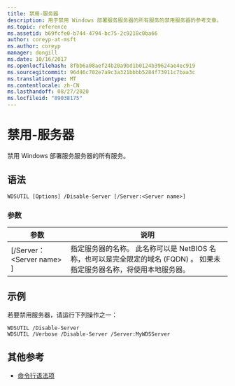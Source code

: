 ```yaml
---
title: 禁用-服务器
description: 用于禁用 Windows 部署服务服务器的所有服务的禁用服务器的参考文章。
ms.topic: reference
ms.assetid: b69fcfe0-b744-4794-bc75-2c9218c0ba66
author: coreyp-at-msft
ms.author: coreyp
manager: dongill
ms.date: 10/16/2017
ms.openlocfilehash: 8fbb6a08aef24b20a9bd1b0124b39624ae4ec919
ms.sourcegitcommit: 96d46c702e7a9c3a321bbbb5284f73911c7baa3c
ms.translationtype: MT
ms.contentlocale: zh-CN
ms.lasthandoff: 08/27/2020
ms.locfileid: "89038175"
---
```

# <a name="disable-server"></a>禁用-服务器

禁用 Windows 部署服务服务器的所有服务。

## <a name="syntax"></a>语法

```
WDSUTIL [Options] /Disable-Server [/Server:<Server name>]
```

### <a name="parameters"></a>参数

|参数|说明|
|---------|-----------|
|[/Server： \<Server name> ]|指定服务器的名称。 此名称可以是 NetBIOS 名称，也可以是完全限定的域名 (FQDN) 。 如果未指定服务器名称，将使用本地服务器。|

## <a name="examples"></a>示例

若要禁用服务器，请运行下列操作之一：
```
WDSUTIL /Disable-Server
WDSUTIL /Verbose /Disable-Server /Server:MyWDSServer
```

## <a name="additional-references"></a>其他参考

- [命令行语法项](command-line-syntax-key.md)

